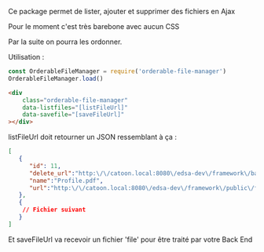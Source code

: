 Ce package permet de lister, ajouter et supprimer des fichiers en Ajax

Pour le moment c'est très barebone avec aucun CSS

Par la suite on pourra les ordonner.

Utilisation : 
```javascript
const OrderableFileManager = require('orderable-file-manager')
OrderableFileManager.load()
```

```html
<div
    class="orderable-file-manager" 
    data-listfiles="[listFileUrl]"
    data-savefile="[saveFileUrl]"
></div>
```

listFileUrl doit retourner un JSON ressemblant à ça :
```json
[ 
   { 
      "id": 11,
      "delete_url":"http:\/\/catoon.local:8080\/edsa-dev\/framework\/back\/produits\/ajax\/produit\/fichier\/11\/supprimer",
      "name":"Profile.pdf",
      "url":"http:\/\/catoon.local:8080\/edsa-dev\/framework\/public\/files\/ecom\/product\/3\/Profile.pdf"
   },
   {
   	// Fichier suivant
   }
]
```

Et saveFileUrl va recevoir un fichier 'file' pour être traité par votre Back End